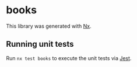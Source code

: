 # books

This library was generated with [Nx](https://nx.dev).

## Running unit tests

Run `nx test books` to execute the unit tests via [Jest](https://jestjs.io).
